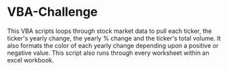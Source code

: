 # VBA-Challenge

This VBA scripts loops through stock market data to pull each ticker, the ticker's yearly change, the yearly % change and the ticker's total volume. 
It also formats the color of each yearly change depending upon a positive or negative value.
This script also runs through every worksheet within an excel workbook.

